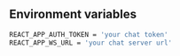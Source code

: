 ## Environment variables

```bash
REACT_APP_AUTH_TOKEN = 'your chat token'
REACT_APP_WS_URL = 'your chat server url'
```